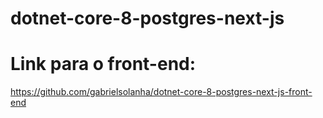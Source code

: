# dotnet-core-8-postgres-next-js
# Link para o front-end:
https://github.com/gabrielsolanha/dotnet-core-8-postgres-next-js-front-end

